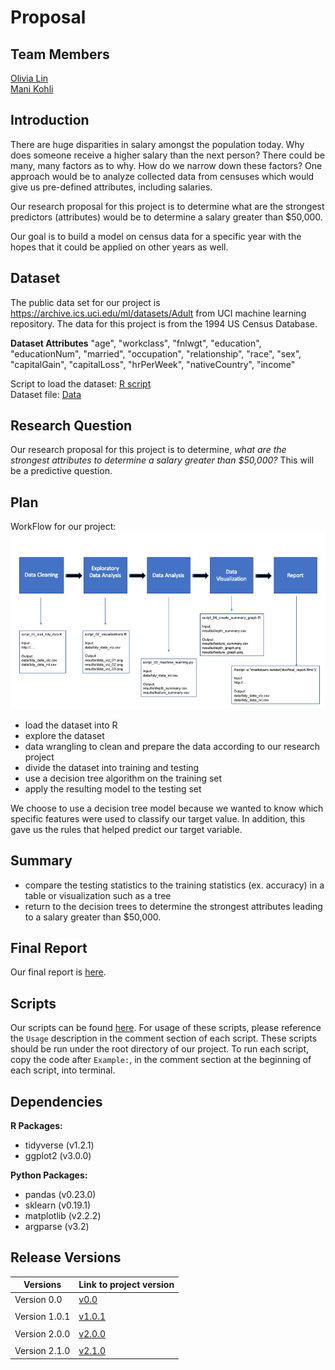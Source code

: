 # Proposal

## Team Members

[Olivia Lin](https://github.com/olivia-lin) <br>
[Mani Kohli](https://github.com/ksm45)


## Introduction
There are huge disparities in salary amongst the population today. Why does someone receive a higher salary than the next person? There could be many, many factors as to why.  How do we narrow down these factors?  One approach would be to analyze collected data from censuses which would give us pre-defined attributes, including salaries. 

Our research proposal for this project is to determine what are the strongest predictors (attributes) would be to determine a salary greater than $50,000.  

Our goal is to build a model on census data for a specific year with the hopes that it could be applied on other years as well.

## Dataset
The public data set for our project is https://archive.ics.uci.edu/ml/datasets/Adult from UCI machine learning repository. The data for this project is from the 1994 US Census Database. 

**Dataset Attributes**
"age", "workclass", "fnlwgt", "education", "educationNum", "married", "occupation", "relationship", "race",  "sex", "capitalGain", "capitalLoss", "hrPerWeek", "nativeCountry", "income"

Script to load the dataset: [R script](https://github.com/UBC-MDS/DSCI_522_Income_Prediction/tree/master/src)  
Dataset file: [Data](https://github.com/UBC-MDS/DSCI_522_Income_Prediction/tree/master/data)  

## Research Question
Our research proposal for this project is to determine, *what are the strongest attributes to determine a salary greater than $50,000?* This will be a predictive question.

## Plan

WorkFlow for our project:
![WorkFlow](process.png)  

- load the dataset into R 
- explore the dataset
- data wrangling to clean and prepare the data according to our research project
- divide the dataset into training and testing
- use a decision tree algorithm on the training set
- apply the resulting model to the testing set

We choose to use a decision tree model because we wanted to know which specific features were used to classify our target value. In addition, this gave us the rules that helped predict our target variable.

## Summary
- compare the testing statistics to the training statistics (ex. accuracy) in a table or visualization such as a tree
- return to the decision trees to determine the strongest attributes leading to a salary greater than $50,000.  

## Final Report
Our final report is [here](https://github.com/UBC-MDS/DSCI_522_Income_Prediction/blob/master/doc/final_report.md).

## Scripts
Our scripts can be found [here](https://github.com/UBC-MDS/DSCI_522_Income_Prediction/tree/master/src). For usage of these scripts, please reference the `Usage` description in the comment section of each script. These scripts should be run under the root directory of our project. To run each script, copy the code after `Example:`, in the comment section at the beginning of each script, into terminal.

## Dependencies

**R Packages:** 

- tidyverse (v1.2.1)
- ggplot2 (v3.0.0)

**Python Packages:**
- pandas (v0.23.0)
- sklearn (v0.19.1)
- matplotlib (v2.2.2)
- argparse (v3.2)

## Release Versions  

| Versions | Link to project version |
| ---- | ---------------|
| Version 0.0 | [v0.0](https://github.com/UBC-MDS/DSCI_522_Income_Prediction/tree/v0.0) |
|     |         |
| Version 1.0.1 | [v1.0.1](https://github.com/UBC-MDS/DSCI_522_Income_Prediction/tree/v1.0.1) |
|     |         |
| Version 2.0.0 | [v2.0.0](https://github.com/UBC-MDS/DSCI_522_Income_Prediction/tree/v.2.0.0) | 
|     |         |
| Version 2.1.0 | [v2.1.0]() |
